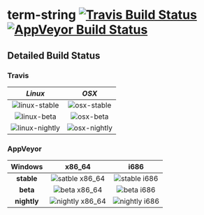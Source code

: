 # term-string [![Travis Build Status](https://api.travis-ci.org/rust-alt/term-string.svg?branch=master)](https://travis-ci.org/rust-alt/term-string) [![AppVeyor Build Status](https://ci.appveyor.com/api/projects/status/github/rust-alt/term-string?svg=true&branch=master)](https://ci.appveyor.com/project/MoSal/term-string)


## Detailed Build Status

### Travis

| ___Linux___ | ___OSX___ |
|:----:|:----:|
| ![linux-stable](https://badges.herokuapp.com/travis/rust-alt/term-string?env=BADGE=linux-stable&label=linux%20stable%20) | ![osx-stable](https://badges.herokuapp.com/travis/rust-alt/term-string?env=BADGE=osx-stable&label=%20osx%20%20stable%20) |
| ![linux-beta](https://badges.herokuapp.com/travis/rust-alt/term-string?env=BADGE=linux-beta&label=%20linux%20beta%20%20) | ![osx-beta](https://badges.herokuapp.com/travis/rust-alt/term-string?env=BADGE=osx-beta&label=%20%20%20osx%20beta%20%20) |
| ![linux-nightly](https://badges.herokuapp.com/travis/rust-alt/term-string?env=BADGE=linux-nightly&label=linux%20nightly) | ![osx-nightly](https://badges.herokuapp.com/travis/rust-alt/term-string?env=BADGE=osx-nightly&label=%20%20osx%20nightly) |

### AppVeyor

| Windows | x86_64 | i686 |
|:-------:|:------:|:----:|
| __stable__ | ![satble x86_64](https://appveyor-matrix-badges.herokuapp.com/repos/MoSal/term-string/branch/master/1) | ![stable i686](https://appveyor-matrix-badges.herokuapp.com/repos/MoSal/term-string/branch/master/4) |
| __beta__   | ![beta x86_64](https://appveyor-matrix-badges.herokuapp.com/repos/MoSal/term-string/branch/master/2) | ![beta i686](https://appveyor-matrix-badges.herokuapp.com/repos/MoSal/term-string/branch/master/5) | 
| __nightly__ | ![nightly x86_64](https://appveyor-matrix-badges.herokuapp.com/repos/MoSal/term-string/branch/master/3) | ![nightly i686](https://appveyor-matrix-badges.herokuapp.com/repos/MoSal/term-string/branch/master/6) |


